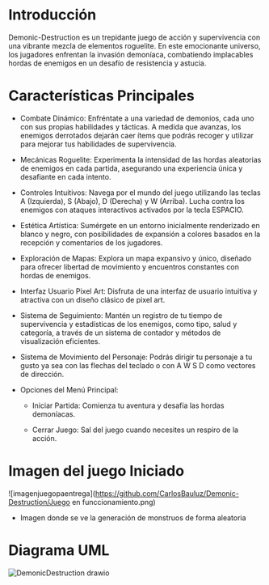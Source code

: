 # Introducción

Demonic-Destruction es un trepidante juego de acción y supervivencia con una vibrante mezcla de elementos roguelite. En este emocionante universo, los jugadores enfrentan la invasión demoníaca, combatiendo implacables hordas de enemigos en un desafío de resistencia y astucia.

# Características Principales

- Combate Dinámico: Enfréntate a una variedad de demonios, cada uno con sus propias habilidades y tácticas. A medida que avanzas, los enemigos derrotados dejarán caer ítems que podrás recoger y utilizar para mejorar tus habilidades de supervivencia.
- Mecánicas Roguelite: Experimenta la intensidad de las hordas aleatorias de enemigos en cada partida, asegurando una experiencia única y desafiante en cada intento.
- Controles Intuitivos: Navega por el mundo del juego utilizando las teclas A (Izquierda), S (Abajo), D (Derecha) y W (Arriba). Lucha contra los enemigos con ataques interactivos activados por la tecla ESPACIO.
- Estética Artística: Sumérgete en un entorno inicialmente renderizado en blanco y negro, con posibilidades de expansión a colores basados en la recepción y comentarios de los jugadores.
- Exploración de Mapas: Explora un mapa expansivo y único, diseñado para ofrecer libertad de movimiento y encuentros constantes con hordas de enemigos.
- Interfaz Usuario Pixel Art: Disfruta de una interfaz de usuario intuitiva y atractiva con un diseño clásico de pixel art.
- Sistema de Seguimiento: Mantén un registro de tu tiempo de supervivencia y estadísticas de los enemigos, como tipo, salud y categoría, a través de un sistema de contador y métodos de visualización eficientes.
- Sistema de Movimiento del Personaje: Podrás dirigir tu personaje a tu gusto ya sea con las flechas del teclado o con A W S D como vectores de dirección.

- Opciones del Menú Principal:
  
  - Iniciar Partida: Comienza tu aventura y desafía las hordas demoníacas.

  - Cerrar Juego: Sal del juego cuando necesites un respiro de la acción.
 
 # Imagen del juego Iniciado

 ![imagenjuegopaentrega](https://github.com/CarlosBauluz/Demonic-Destruction/Juego en funccionamiento.png)

 - Imagen donde se ve la generación de monstruos de forma aleatoria

 
 # Diagrama UML

![DemonicDestruction drawio](https://github.com/CarlosBauluz/Demonic-Destruction/assets/145339678/d6a2e4f0-d28d-426f-9b61-821ed39e0632)
